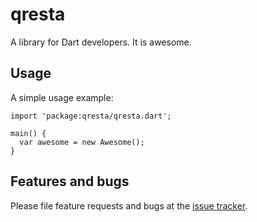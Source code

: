 # qresta

A library for Dart developers. It is awesome.

## Usage

A simple usage example:

    import 'package:qresta/qresta.dart';

    main() {
      var awesome = new Awesome();
    }

## Features and bugs

Please file feature requests and bugs at the [issue tracker][tracker].

[tracker]: http://example.com/issues/replaceme
